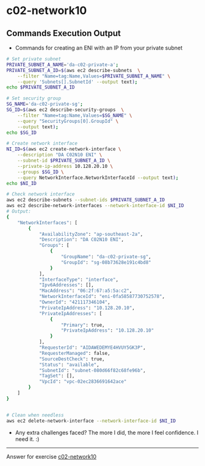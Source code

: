 # c02-network10

## Commands Execution Output

- Commands for creating an ENI with an IP from your private subnet

```bash
# Set private subnet
PRIVATE_SUBNET_A_NAME='da-c02-private-a';
PRIVATE_SUBNET_A_ID=$(aws ec2 describe-subnets  \
    --filter "Name=tag:Name,Values=$PRIVATE_SUBNET_A_NAME" \
    --query 'Subnets[].SubnetId' --output text);
echo $PRIVATE_SUBNET_A_ID

# Set security group
SG_NAME='da-c02-private-sg';
SG_ID=$(aws ec2 describe-security-groups  \
    --filter "Name=tag:Name,Values=$SG_NAME" \
    --query "SecurityGroups[0].GroupId" \
    --output text);
echo $SG_ID

# Create network interface
NI_ID=$(aws ec2 create-network-interface \
    --description "DA C02N10 ENI" \
    --subnet-id $PRIVATE_SUBNET_A_ID \
    --private-ip-address 10.128.20.10 \
    --groups $SG_ID \
    --query NetworkInterface.NetworkInterfaceId --output text);
echo $NI_ID

# Check network interface
aws ec2 describe-subnets --subnet-ids $PRIVATE_SUBNET_A_ID
aws ec2 describe-network-interfaces --network-interface-id $NI_ID
# Output:
{
    "NetworkInterfaces": [
        {
            "AvailabilityZone": "ap-southeast-2a",
            "Description": "DA C02N10 ENI",
            "Groups": [
                {
                    "GroupName": "da-c02-private-sg",
                    "GroupId": "sg-08b73628e191c4bd8"
                }
            ],
            "InterfaceType": "interface",
            "Ipv6Addresses": [],
            "MacAddress": "06:2f:67:a5:5a:c2",
            "NetworkInterfaceId": "eni-0fa58587730752578",
            "OwnerId": "421117346104",
            "PrivateIpAddress": "10.128.20.10",
            "PrivateIpAddresses": [
                {
                    "Primary": true,
                    "PrivateIpAddress": "10.128.20.10"
                }
            ],
            "RequesterId": "AIDAWEDEMYE4HVUY5GK3P",
            "RequesterManaged": false,
            "SourceDestCheck": true,
            "Status": "available",
            "SubnetId": "subnet-080d66f82c68fe96b",
            "TagSet": [],
            "VpcId": "vpc-02ec2836691642ace"
        }
    ]
}


# Clean when needless
aws ec2 delete-network-interface --network-interface-id $NI_ID

```

- Any extra challenges faced?
The more I did, the more I feel confidence. I need it. :)

<!-- Don't change anything below this point-->
***
Answer for exercise [c02-network10](https://github.com/devopsacademyau/academy/blob/893381c6f0b69434d9e8597d3d4b1c17f9bc1371/classes/02class/exercises/c02-network10/README.md)